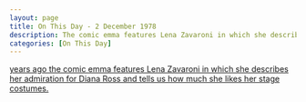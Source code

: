 ```yaml
---
layout: page
title: On This Day - 2 December 1978
description: The comic emma features Lena Zavaroni in which she describes her admiration for Diana Ross and tells us how much she likes her stage costumes.
categories: [On This Day]
---
```


[<span id="age1"></span> years ago the comic emma features Lena Zavaroni in which she describes her admiration for Diana Ross and tells us how much she likes her stage costumes.](/comics/emma/1978/12/02/emma.html)

<!-- Script for calculating number of years ago -->
<script>
var dob = '19781202';
var year = Number(dob.substr(0, 4));
var month = Number(dob.substr(4, 2)) - 1;
var day = Number(dob.substr(6, 2));
var today = new Date();
var age1 = today.getFullYear() - year;
if (today.getMonth() < month || (today.getMonth() == month && today.getDate() < day)) {
age1--;
}
document.getElementById("age1").innerHTML=age1;
</script>

